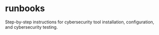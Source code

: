 # runbooks
Step-by-step instructions for cybersecurity tool installation, configuration, and cybersecurity testing.
